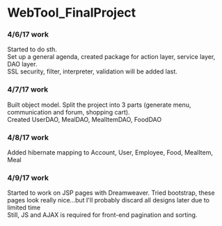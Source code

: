 # WebTool_FinalProject

### 4/6/17 work <br>
Started to do sth.<br>
Set up a general agenda, created package for action layer, service layer, DAO layer. <br>
SSL security, filter, interpreter, validation will be added last. <br>

### 4/7/17 work <br>
Built object model. Split the project into 3 parts (generate menu, communication and forum, shopping cart).<br>
Created UserDAO, MealDAO, MealItemDAO, FoodDAO

### 4/8/17 work <br>
Added hibernate mapping to Account, User, Employee, Food, MealItem, Meal<br>

### 4/9/17 work <br>
Started to work on JSP pages with Dreamweaver. Tried bootstrap, these pages look really nice...but I'll probably discard all designs later due to limited time<br>
Still, JS and AJAX is required for front-end pagination and sorting.

